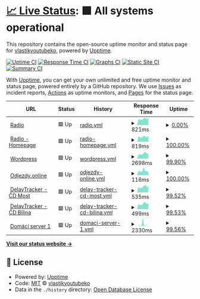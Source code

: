 # [📈 Live Status](https://vlastikyoutubeko.github.io/fictional-memory): <!--live status--> **🟩 All systems operational**

This repository contains the open-source uptime monitor and status page for [vlastikyoutubeko](https://vlastikyoutubeko.github.io/fictional-memory), powered by [Upptime](https://github.com/upptime/upptime).

[![Uptime CI](https://github.com/vlastikyoutubeko/fictional-memory/workflows/Uptime%20CI/badge.svg)](https://github.com/vlastikyoutubeko/fictional-memory/actions?query=workflow%3A%22Uptime+CI%22)
[![Response Time CI](https://github.com/vlastikyoutubeko/fictional-memory/workflows/Response%20Time%20CI/badge.svg)](https://github.com/vlastikyoutubeko/fictional-memory/actions?query=workflow%3A%22Response+Time+CI%22)
[![Graphs CI](https://github.com/vlastikyoutubeko/fictional-memory/workflows/Graphs%20CI/badge.svg)](https://github.com/vlastikyoutubeko/fictional-memory/actions?query=workflow%3A%22Graphs+CI%22)
[![Static Site CI](https://github.com/vlastikyoutubeko/fictional-memory/workflows/Static%20Site%20CI/badge.svg)](https://github.com/vlastikyoutubeko/fictional-memory/actions?query=workflow%3A%22Static+Site+CI%22)
[![Summary CI](https://github.com/vlastikyoutubeko/fictional-memory/workflows/Summary%20CI/badge.svg)](https://github.com/vlastikyoutubeko/fictional-memory/actions?query=workflow%3A%22Summary+CI%22)

With [Upptime](https://upptime.js.org), you can get your own unlimited and free uptime monitor and status page, powered entirely by a GitHub repository. We use [Issues](https://github.com/vlastikyoutubeko/fictional-memory/issues) as incident reports, [Actions](https://github.com/vlastikyoutubeko/fictional-memory/actions) as uptime monitors, and [Pages](https://vlastikyoutubeko.github.io/fictional-memory) for the status page.

<!--start: status pages-->
<!-- This summary is generated by Upptime (https://github.com/upptime/upptime) -->
<!-- Do not edit this manually, your changes will be overwritten -->
<!-- prettier-ignore -->
| URL | Status | History | Response Time | Uptime |
| --- | ------ | ------- | ------------- | ------ |
| <img alt="" src="https://icons.duckduckgo.com/ip3/radio.plainrock127.xyz.ico" height="13"> [Radio](https://radio.plainrock127.xyz/phonk) | 🟩 Up | [radio.yml](https://github.com/VlastikYoutubeKo/fictional-memory/commits/HEAD/history/radio.yml) | <details><summary><img alt="Response time graph" src="./graphs/radio/response-time-week.png" height="20"> 821ms</summary><br><a href="https://vlastikyoutubeko.github.io/fictional-memory/history/radio"><img alt="Response time 1248" src="https://img.shields.io/endpoint?url=https%3A%2F%2Fraw.githubusercontent.com%2FVlastikYoutubeKo%2Ffictional-memory%2FHEAD%2Fapi%2Fradio%2Fresponse-time.json"></a><br><a href="https://vlastikyoutubeko.github.io/fictional-memory/history/radio"><img alt="24-hour response time 947" src="https://img.shields.io/endpoint?url=https%3A%2F%2Fraw.githubusercontent.com%2FVlastikYoutubeKo%2Ffictional-memory%2FHEAD%2Fapi%2Fradio%2Fresponse-time-day.json"></a><br><a href="https://vlastikyoutubeko.github.io/fictional-memory/history/radio"><img alt="7-day response time 821" src="https://img.shields.io/endpoint?url=https%3A%2F%2Fraw.githubusercontent.com%2FVlastikYoutubeKo%2Ffictional-memory%2FHEAD%2Fapi%2Fradio%2Fresponse-time-week.json"></a><br><a href="https://vlastikyoutubeko.github.io/fictional-memory/history/radio"><img alt="30-day response time 1072" src="https://img.shields.io/endpoint?url=https%3A%2F%2Fraw.githubusercontent.com%2FVlastikYoutubeKo%2Ffictional-memory%2FHEAD%2Fapi%2Fradio%2Fresponse-time-month.json"></a><br><a href="https://vlastikyoutubeko.github.io/fictional-memory/history/radio"><img alt="1-year response time 1091" src="https://img.shields.io/endpoint?url=https%3A%2F%2Fraw.githubusercontent.com%2FVlastikYoutubeKo%2Ffictional-memory%2FHEAD%2Fapi%2Fradio%2Fresponse-time-year.json"></a></details> | <details><summary><a href="https://vlastikyoutubeko.github.io/fictional-memory/history/radio">0.00%</a></summary><a href="https://vlastikyoutubeko.github.io/fictional-memory/history/radio"><img alt="All-time uptime 82.79%" src="https://img.shields.io/endpoint?url=https%3A%2F%2Fraw.githubusercontent.com%2FVlastikYoutubeKo%2Ffictional-memory%2FHEAD%2Fapi%2Fradio%2Fuptime.json"></a><br><a href="https://vlastikyoutubeko.github.io/fictional-memory/history/radio"><img alt="24-hour uptime 0.00%" src="https://img.shields.io/endpoint?url=https%3A%2F%2Fraw.githubusercontent.com%2FVlastikYoutubeKo%2Ffictional-memory%2FHEAD%2Fapi%2Fradio%2Fuptime-day.json"></a><br><a href="https://vlastikyoutubeko.github.io/fictional-memory/history/radio"><img alt="7-day uptime 0.00%" src="https://img.shields.io/endpoint?url=https%3A%2F%2Fraw.githubusercontent.com%2FVlastikYoutubeKo%2Ffictional-memory%2FHEAD%2Fapi%2Fradio%2Fuptime-week.json"></a><br><a href="https://vlastikyoutubeko.github.io/fictional-memory/history/radio"><img alt="30-day uptime 22.87%" src="https://img.shields.io/endpoint?url=https%3A%2F%2Fraw.githubusercontent.com%2FVlastikYoutubeKo%2Ffictional-memory%2FHEAD%2Fapi%2Fradio%2Fuptime-month.json"></a><br><a href="https://vlastikyoutubeko.github.io/fictional-memory/history/radio"><img alt="1-year uptime 71.13%" src="https://img.shields.io/endpoint?url=https%3A%2F%2Fraw.githubusercontent.com%2FVlastikYoutubeKo%2Ffictional-memory%2FHEAD%2Fapi%2Fradio%2Fuptime-year.json"></a></details>
| <img alt="" src="https://icons.duckduckgo.com/ip3/phonk.plainrock127.xyz.ico" height="13"> [Radio - Homepage](https://phonk.plainrock127.xyz) | 🟩 Up | [radio-homepage.yml](https://github.com/VlastikYoutubeKo/fictional-memory/commits/HEAD/history/radio-homepage.yml) | <details><summary><img alt="Response time graph" src="./graphs/radio-homepage/response-time-week.png" height="20"> 819ms</summary><br><a href="https://vlastikyoutubeko.github.io/fictional-memory/history/radio-homepage"><img alt="Response time 775" src="https://img.shields.io/endpoint?url=https%3A%2F%2Fraw.githubusercontent.com%2FVlastikYoutubeKo%2Ffictional-memory%2FHEAD%2Fapi%2Fradio-homepage%2Fresponse-time.json"></a><br><a href="https://vlastikyoutubeko.github.io/fictional-memory/history/radio-homepage"><img alt="24-hour response time 1027" src="https://img.shields.io/endpoint?url=https%3A%2F%2Fraw.githubusercontent.com%2FVlastikYoutubeKo%2Ffictional-memory%2FHEAD%2Fapi%2Fradio-homepage%2Fresponse-time-day.json"></a><br><a href="https://vlastikyoutubeko.github.io/fictional-memory/history/radio-homepage"><img alt="7-day response time 819" src="https://img.shields.io/endpoint?url=https%3A%2F%2Fraw.githubusercontent.com%2FVlastikYoutubeKo%2Ffictional-memory%2FHEAD%2Fapi%2Fradio-homepage%2Fresponse-time-week.json"></a><br><a href="https://vlastikyoutubeko.github.io/fictional-memory/history/radio-homepage"><img alt="30-day response time 838" src="https://img.shields.io/endpoint?url=https%3A%2F%2Fraw.githubusercontent.com%2FVlastikYoutubeKo%2Ffictional-memory%2FHEAD%2Fapi%2Fradio-homepage%2Fresponse-time-month.json"></a><br><a href="https://vlastikyoutubeko.github.io/fictional-memory/history/radio-homepage"><img alt="1-year response time 775" src="https://img.shields.io/endpoint?url=https%3A%2F%2Fraw.githubusercontent.com%2FVlastikYoutubeKo%2Ffictional-memory%2FHEAD%2Fapi%2Fradio-homepage%2Fresponse-time-year.json"></a></details> | <details><summary><a href="https://vlastikyoutubeko.github.io/fictional-memory/history/radio-homepage">100.00%</a></summary><a href="https://vlastikyoutubeko.github.io/fictional-memory/history/radio-homepage"><img alt="All-time uptime 99.94%" src="https://img.shields.io/endpoint?url=https%3A%2F%2Fraw.githubusercontent.com%2FVlastikYoutubeKo%2Ffictional-memory%2FHEAD%2Fapi%2Fradio-homepage%2Fuptime.json"></a><br><a href="https://vlastikyoutubeko.github.io/fictional-memory/history/radio-homepage"><img alt="24-hour uptime 100.00%" src="https://img.shields.io/endpoint?url=https%3A%2F%2Fraw.githubusercontent.com%2FVlastikYoutubeKo%2Ffictional-memory%2FHEAD%2Fapi%2Fradio-homepage%2Fuptime-day.json"></a><br><a href="https://vlastikyoutubeko.github.io/fictional-memory/history/radio-homepage"><img alt="7-day uptime 100.00%" src="https://img.shields.io/endpoint?url=https%3A%2F%2Fraw.githubusercontent.com%2FVlastikYoutubeKo%2Ffictional-memory%2FHEAD%2Fapi%2Fradio-homepage%2Fuptime-week.json"></a><br><a href="https://vlastikyoutubeko.github.io/fictional-memory/history/radio-homepage"><img alt="30-day uptime 99.79%" src="https://img.shields.io/endpoint?url=https%3A%2F%2Fraw.githubusercontent.com%2FVlastikYoutubeKo%2Ffictional-memory%2FHEAD%2Fapi%2Fradio-homepage%2Fuptime-month.json"></a><br><a href="https://vlastikyoutubeko.github.io/fictional-memory/history/radio-homepage"><img alt="1-year uptime 99.94%" src="https://img.shields.io/endpoint?url=https%3A%2F%2Fraw.githubusercontent.com%2FVlastikYoutubeKo%2Ffictional-memory%2FHEAD%2Fapi%2Fradio-homepage%2Fuptime-year.json"></a></details>
| <img alt="" src="https://icons.duckduckgo.com/ip3/plainrockfm.wz.cz.ico" height="13"> [Wordpress](http://plainrockfm.wz.cz) | 🟩 Up | [wordpress.yml](https://github.com/VlastikYoutubeKo/fictional-memory/commits/HEAD/history/wordpress.yml) | <details><summary><img alt="Response time graph" src="./graphs/wordpress/response-time-week.png" height="20"> 2698ms</summary><br><a href="https://vlastikyoutubeko.github.io/fictional-memory/history/wordpress"><img alt="Response time 1838" src="https://img.shields.io/endpoint?url=https%3A%2F%2Fraw.githubusercontent.com%2FVlastikYoutubeKo%2Ffictional-memory%2FHEAD%2Fapi%2Fwordpress%2Fresponse-time.json"></a><br><a href="https://vlastikyoutubeko.github.io/fictional-memory/history/wordpress"><img alt="24-hour response time 2153" src="https://img.shields.io/endpoint?url=https%3A%2F%2Fraw.githubusercontent.com%2FVlastikYoutubeKo%2Ffictional-memory%2FHEAD%2Fapi%2Fwordpress%2Fresponse-time-day.json"></a><br><a href="https://vlastikyoutubeko.github.io/fictional-memory/history/wordpress"><img alt="7-day response time 2698" src="https://img.shields.io/endpoint?url=https%3A%2F%2Fraw.githubusercontent.com%2FVlastikYoutubeKo%2Ffictional-memory%2FHEAD%2Fapi%2Fwordpress%2Fresponse-time-week.json"></a><br><a href="https://vlastikyoutubeko.github.io/fictional-memory/history/wordpress"><img alt="30-day response time 2820" src="https://img.shields.io/endpoint?url=https%3A%2F%2Fraw.githubusercontent.com%2FVlastikYoutubeKo%2Ffictional-memory%2FHEAD%2Fapi%2Fwordpress%2Fresponse-time-month.json"></a><br><a href="https://vlastikyoutubeko.github.io/fictional-memory/history/wordpress"><img alt="1-year response time 1803" src="https://img.shields.io/endpoint?url=https%3A%2F%2Fraw.githubusercontent.com%2FVlastikYoutubeKo%2Ffictional-memory%2FHEAD%2Fapi%2Fwordpress%2Fresponse-time-year.json"></a></details> | <details><summary><a href="https://vlastikyoutubeko.github.io/fictional-memory/history/wordpress">99.90%</a></summary><a href="https://vlastikyoutubeko.github.io/fictional-memory/history/wordpress"><img alt="All-time uptime 82.51%" src="https://img.shields.io/endpoint?url=https%3A%2F%2Fraw.githubusercontent.com%2FVlastikYoutubeKo%2Ffictional-memory%2FHEAD%2Fapi%2Fwordpress%2Fuptime.json"></a><br><a href="https://vlastikyoutubeko.github.io/fictional-memory/history/wordpress"><img alt="24-hour uptime 99.31%" src="https://img.shields.io/endpoint?url=https%3A%2F%2Fraw.githubusercontent.com%2FVlastikYoutubeKo%2Ffictional-memory%2FHEAD%2Fapi%2Fwordpress%2Fuptime-day.json"></a><br><a href="https://vlastikyoutubeko.github.io/fictional-memory/history/wordpress"><img alt="7-day uptime 99.90%" src="https://img.shields.io/endpoint?url=https%3A%2F%2Fraw.githubusercontent.com%2FVlastikYoutubeKo%2Ffictional-memory%2FHEAD%2Fapi%2Fwordpress%2Fuptime-week.json"></a><br><a href="https://vlastikyoutubeko.github.io/fictional-memory/history/wordpress"><img alt="30-day uptime 99.92%" src="https://img.shields.io/endpoint?url=https%3A%2F%2Fraw.githubusercontent.com%2FVlastikYoutubeKo%2Ffictional-memory%2FHEAD%2Fapi%2Fwordpress%2Fuptime-month.json"></a><br><a href="https://vlastikyoutubeko.github.io/fictional-memory/history/wordpress"><img alt="1-year uptime 82.03%" src="https://img.shields.io/endpoint?url=https%3A%2F%2Fraw.githubusercontent.com%2FVlastikYoutubeKo%2Ffictional-memory%2FHEAD%2Fapi%2Fwordpress%2Fuptime-year.json"></a></details>
| <img alt="" src="https://icons.duckduckgo.com/ip3/odjezdy.online.ico" height="13"> [Odjezdy.online](https://odjezdy.online) | 🟩 Up | [odjezdy-online.yml](https://github.com/VlastikYoutubeKo/fictional-memory/commits/HEAD/history/odjezdy-online.yml) | <details><summary><img alt="Response time graph" src="./graphs/odjezdy-online/response-time-week.png" height="20"> 116ms</summary><br><a href="https://vlastikyoutubeko.github.io/fictional-memory/history/odjezdy-online"><img alt="Response time 366" src="https://img.shields.io/endpoint?url=https%3A%2F%2Fraw.githubusercontent.com%2FVlastikYoutubeKo%2Ffictional-memory%2FHEAD%2Fapi%2Fodjezdy-online%2Fresponse-time.json"></a><br><a href="https://vlastikyoutubeko.github.io/fictional-memory/history/odjezdy-online"><img alt="24-hour response time 83" src="https://img.shields.io/endpoint?url=https%3A%2F%2Fraw.githubusercontent.com%2FVlastikYoutubeKo%2Ffictional-memory%2FHEAD%2Fapi%2Fodjezdy-online%2Fresponse-time-day.json"></a><br><a href="https://vlastikyoutubeko.github.io/fictional-memory/history/odjezdy-online"><img alt="7-day response time 116" src="https://img.shields.io/endpoint?url=https%3A%2F%2Fraw.githubusercontent.com%2FVlastikYoutubeKo%2Ffictional-memory%2FHEAD%2Fapi%2Fodjezdy-online%2Fresponse-time-week.json"></a><br><a href="https://vlastikyoutubeko.github.io/fictional-memory/history/odjezdy-online"><img alt="30-day response time 133" src="https://img.shields.io/endpoint?url=https%3A%2F%2Fraw.githubusercontent.com%2FVlastikYoutubeKo%2Ffictional-memory%2FHEAD%2Fapi%2Fodjezdy-online%2Fresponse-time-month.json"></a><br><a href="https://vlastikyoutubeko.github.io/fictional-memory/history/odjezdy-online"><img alt="1-year response time 366" src="https://img.shields.io/endpoint?url=https%3A%2F%2Fraw.githubusercontent.com%2FVlastikYoutubeKo%2Ffictional-memory%2FHEAD%2Fapi%2Fodjezdy-online%2Fresponse-time-year.json"></a></details> | <details><summary><a href="https://vlastikyoutubeko.github.io/fictional-memory/history/odjezdy-online">100.00%</a></summary><a href="https://vlastikyoutubeko.github.io/fictional-memory/history/odjezdy-online"><img alt="All-time uptime 98.67%" src="https://img.shields.io/endpoint?url=https%3A%2F%2Fraw.githubusercontent.com%2FVlastikYoutubeKo%2Ffictional-memory%2FHEAD%2Fapi%2Fodjezdy-online%2Fuptime.json"></a><br><a href="https://vlastikyoutubeko.github.io/fictional-memory/history/odjezdy-online"><img alt="24-hour uptime 100.00%" src="https://img.shields.io/endpoint?url=https%3A%2F%2Fraw.githubusercontent.com%2FVlastikYoutubeKo%2Ffictional-memory%2FHEAD%2Fapi%2Fodjezdy-online%2Fuptime-day.json"></a><br><a href="https://vlastikyoutubeko.github.io/fictional-memory/history/odjezdy-online"><img alt="7-day uptime 100.00%" src="https://img.shields.io/endpoint?url=https%3A%2F%2Fraw.githubusercontent.com%2FVlastikYoutubeKo%2Ffictional-memory%2FHEAD%2Fapi%2Fodjezdy-online%2Fuptime-week.json"></a><br><a href="https://vlastikyoutubeko.github.io/fictional-memory/history/odjezdy-online"><img alt="30-day uptime 100.00%" src="https://img.shields.io/endpoint?url=https%3A%2F%2Fraw.githubusercontent.com%2FVlastikYoutubeKo%2Ffictional-memory%2FHEAD%2Fapi%2Fodjezdy-online%2Fuptime-month.json"></a><br><a href="https://vlastikyoutubeko.github.io/fictional-memory/history/odjezdy-online"><img alt="1-year uptime 98.67%" src="https://img.shields.io/endpoint?url=https%3A%2F%2Fraw.githubusercontent.com%2FVlastikYoutubeKo%2Ffictional-memory%2FHEAD%2Fapi%2Fodjezdy-online%2Fuptime-year.json"></a></details>
| <img alt="" src="https://icons.duckduckgo.com/ip3/most.odjezdy.online.ico" height="13"> [DelayTracker - ČD Most](https://most.odjezdy.online) | 🟩 Up | [delay-tracker-cd-most.yml](https://github.com/VlastikYoutubeKo/fictional-memory/commits/HEAD/history/delay-tracker-cd-most.yml) | <details><summary><img alt="Response time graph" src="./graphs/delay-tracker-cd-most/response-time-week.png" height="20"> 535ms</summary><br><a href="https://vlastikyoutubeko.github.io/fictional-memory/history/delay-tracker-cd-most"><img alt="Response time 657" src="https://img.shields.io/endpoint?url=https%3A%2F%2Fraw.githubusercontent.com%2FVlastikYoutubeKo%2Ffictional-memory%2FHEAD%2Fapi%2Fdelay-tracker-cd-most%2Fresponse-time.json"></a><br><a href="https://vlastikyoutubeko.github.io/fictional-memory/history/delay-tracker-cd-most"><img alt="24-hour response time 678" src="https://img.shields.io/endpoint?url=https%3A%2F%2Fraw.githubusercontent.com%2FVlastikYoutubeKo%2Ffictional-memory%2FHEAD%2Fapi%2Fdelay-tracker-cd-most%2Fresponse-time-day.json"></a><br><a href="https://vlastikyoutubeko.github.io/fictional-memory/history/delay-tracker-cd-most"><img alt="7-day response time 535" src="https://img.shields.io/endpoint?url=https%3A%2F%2Fraw.githubusercontent.com%2FVlastikYoutubeKo%2Ffictional-memory%2FHEAD%2Fapi%2Fdelay-tracker-cd-most%2Fresponse-time-week.json"></a><br><a href="https://vlastikyoutubeko.github.io/fictional-memory/history/delay-tracker-cd-most"><img alt="30-day response time 938" src="https://img.shields.io/endpoint?url=https%3A%2F%2Fraw.githubusercontent.com%2FVlastikYoutubeKo%2Ffictional-memory%2FHEAD%2Fapi%2Fdelay-tracker-cd-most%2Fresponse-time-month.json"></a><br><a href="https://vlastikyoutubeko.github.io/fictional-memory/history/delay-tracker-cd-most"><img alt="1-year response time 657" src="https://img.shields.io/endpoint?url=https%3A%2F%2Fraw.githubusercontent.com%2FVlastikYoutubeKo%2Ffictional-memory%2FHEAD%2Fapi%2Fdelay-tracker-cd-most%2Fresponse-time-year.json"></a></details> | <details><summary><a href="https://vlastikyoutubeko.github.io/fictional-memory/history/delay-tracker-cd-most">99.52%</a></summary><a href="https://vlastikyoutubeko.github.io/fictional-memory/history/delay-tracker-cd-most"><img alt="All-time uptime 93.93%" src="https://img.shields.io/endpoint?url=https%3A%2F%2Fraw.githubusercontent.com%2FVlastikYoutubeKo%2Ffictional-memory%2FHEAD%2Fapi%2Fdelay-tracker-cd-most%2Fuptime.json"></a><br><a href="https://vlastikyoutubeko.github.io/fictional-memory/history/delay-tracker-cd-most"><img alt="24-hour uptime 100.00%" src="https://img.shields.io/endpoint?url=https%3A%2F%2Fraw.githubusercontent.com%2FVlastikYoutubeKo%2Ffictional-memory%2FHEAD%2Fapi%2Fdelay-tracker-cd-most%2Fuptime-day.json"></a><br><a href="https://vlastikyoutubeko.github.io/fictional-memory/history/delay-tracker-cd-most"><img alt="7-day uptime 99.52%" src="https://img.shields.io/endpoint?url=https%3A%2F%2Fraw.githubusercontent.com%2FVlastikYoutubeKo%2Ffictional-memory%2FHEAD%2Fapi%2Fdelay-tracker-cd-most%2Fuptime-week.json"></a><br><a href="https://vlastikyoutubeko.github.io/fictional-memory/history/delay-tracker-cd-most"><img alt="30-day uptime 97.11%" src="https://img.shields.io/endpoint?url=https%3A%2F%2Fraw.githubusercontent.com%2FVlastikYoutubeKo%2Ffictional-memory%2FHEAD%2Fapi%2Fdelay-tracker-cd-most%2Fuptime-month.json"></a><br><a href="https://vlastikyoutubeko.github.io/fictional-memory/history/delay-tracker-cd-most"><img alt="1-year uptime 93.93%" src="https://img.shields.io/endpoint?url=https%3A%2F%2Fraw.githubusercontent.com%2FVlastikYoutubeKo%2Ffictional-memory%2FHEAD%2Fapi%2Fdelay-tracker-cd-most%2Fuptime-year.json"></a></details>
| <img alt="" src="https://icons.duckduckgo.com/ip3/bilina.odjezdy.online.ico" height="13"> [DelayTracker - ČD Bílina](https://bilina.odjezdy.online) | 🟩 Up | [delay-tracker-cd-bilina.yml](https://github.com/VlastikYoutubeKo/fictional-memory/commits/HEAD/history/delay-tracker-cd-bilina.yml) | <details><summary><img alt="Response time graph" src="./graphs/delay-tracker-cd-bilina/response-time-week.png" height="20"> 499ms</summary><br><a href="https://vlastikyoutubeko.github.io/fictional-memory/history/delay-tracker-cd-bilina"><img alt="Response time 797" src="https://img.shields.io/endpoint?url=https%3A%2F%2Fraw.githubusercontent.com%2FVlastikYoutubeKo%2Ffictional-memory%2FHEAD%2Fapi%2Fdelay-tracker-cd-bilina%2Fresponse-time.json"></a><br><a href="https://vlastikyoutubeko.github.io/fictional-memory/history/delay-tracker-cd-bilina"><img alt="24-hour response time 593" src="https://img.shields.io/endpoint?url=https%3A%2F%2Fraw.githubusercontent.com%2FVlastikYoutubeKo%2Ffictional-memory%2FHEAD%2Fapi%2Fdelay-tracker-cd-bilina%2Fresponse-time-day.json"></a><br><a href="https://vlastikyoutubeko.github.io/fictional-memory/history/delay-tracker-cd-bilina"><img alt="7-day response time 499" src="https://img.shields.io/endpoint?url=https%3A%2F%2Fraw.githubusercontent.com%2FVlastikYoutubeKo%2Ffictional-memory%2FHEAD%2Fapi%2Fdelay-tracker-cd-bilina%2Fresponse-time-week.json"></a><br><a href="https://vlastikyoutubeko.github.io/fictional-memory/history/delay-tracker-cd-bilina"><img alt="30-day response time 996" src="https://img.shields.io/endpoint?url=https%3A%2F%2Fraw.githubusercontent.com%2FVlastikYoutubeKo%2Ffictional-memory%2FHEAD%2Fapi%2Fdelay-tracker-cd-bilina%2Fresponse-time-month.json"></a><br><a href="https://vlastikyoutubeko.github.io/fictional-memory/history/delay-tracker-cd-bilina"><img alt="1-year response time 797" src="https://img.shields.io/endpoint?url=https%3A%2F%2Fraw.githubusercontent.com%2FVlastikYoutubeKo%2Ffictional-memory%2FHEAD%2Fapi%2Fdelay-tracker-cd-bilina%2Fresponse-time-year.json"></a></details> | <details><summary><a href="https://vlastikyoutubeko.github.io/fictional-memory/history/delay-tracker-cd-bilina">99.53%</a></summary><a href="https://vlastikyoutubeko.github.io/fictional-memory/history/delay-tracker-cd-bilina"><img alt="All-time uptime 88.68%" src="https://img.shields.io/endpoint?url=https%3A%2F%2Fraw.githubusercontent.com%2FVlastikYoutubeKo%2Ffictional-memory%2FHEAD%2Fapi%2Fdelay-tracker-cd-bilina%2Fuptime.json"></a><br><a href="https://vlastikyoutubeko.github.io/fictional-memory/history/delay-tracker-cd-bilina"><img alt="24-hour uptime 100.00%" src="https://img.shields.io/endpoint?url=https%3A%2F%2Fraw.githubusercontent.com%2FVlastikYoutubeKo%2Ffictional-memory%2FHEAD%2Fapi%2Fdelay-tracker-cd-bilina%2Fuptime-day.json"></a><br><a href="https://vlastikyoutubeko.github.io/fictional-memory/history/delay-tracker-cd-bilina"><img alt="7-day uptime 99.53%" src="https://img.shields.io/endpoint?url=https%3A%2F%2Fraw.githubusercontent.com%2FVlastikYoutubeKo%2Ffictional-memory%2FHEAD%2Fapi%2Fdelay-tracker-cd-bilina%2Fuptime-week.json"></a><br><a href="https://vlastikyoutubeko.github.io/fictional-memory/history/delay-tracker-cd-bilina"><img alt="30-day uptime 97.36%" src="https://img.shields.io/endpoint?url=https%3A%2F%2Fraw.githubusercontent.com%2FVlastikYoutubeKo%2Ffictional-memory%2FHEAD%2Fapi%2Fdelay-tracker-cd-bilina%2Fuptime-month.json"></a><br><a href="https://vlastikyoutubeko.github.io/fictional-memory/history/delay-tracker-cd-bilina"><img alt="1-year uptime 88.68%" src="https://img.shields.io/endpoint?url=https%3A%2F%2Fraw.githubusercontent.com%2FVlastikYoutubeKo%2Ffictional-memory%2FHEAD%2Fapi%2Fdelay-tracker-cd-bilina%2Fuptime-year.json"></a></details>
| <img alt="" src="https://icons.duckduckgo.com/ip3/amz.odjezdy.online.ico" height="13"> [Domácí server 1](https://amz.odjezdy.online) | 🟩 Up | [domaci-server-1.yml](https://github.com/VlastikYoutubeKo/fictional-memory/commits/HEAD/history/domaci-server-1.yml) | <details><summary><img alt="Response time graph" src="./graphs/domaci-server-1/response-time-week.png" height="20"> 2330ms</summary><br><a href="https://vlastikyoutubeko.github.io/fictional-memory/history/domaci-server-1"><img alt="Response time 739" src="https://img.shields.io/endpoint?url=https%3A%2F%2Fraw.githubusercontent.com%2FVlastikYoutubeKo%2Ffictional-memory%2FHEAD%2Fapi%2Fdomaci-server-1%2Fresponse-time.json"></a><br><a href="https://vlastikyoutubeko.github.io/fictional-memory/history/domaci-server-1"><img alt="24-hour response time 591" src="https://img.shields.io/endpoint?url=https%3A%2F%2Fraw.githubusercontent.com%2FVlastikYoutubeKo%2Ffictional-memory%2FHEAD%2Fapi%2Fdomaci-server-1%2Fresponse-time-day.json"></a><br><a href="https://vlastikyoutubeko.github.io/fictional-memory/history/domaci-server-1"><img alt="7-day response time 2330" src="https://img.shields.io/endpoint?url=https%3A%2F%2Fraw.githubusercontent.com%2FVlastikYoutubeKo%2Ffictional-memory%2FHEAD%2Fapi%2Fdomaci-server-1%2Fresponse-time-week.json"></a><br><a href="https://vlastikyoutubeko.github.io/fictional-memory/history/domaci-server-1"><img alt="30-day response time 972" src="https://img.shields.io/endpoint?url=https%3A%2F%2Fraw.githubusercontent.com%2FVlastikYoutubeKo%2Ffictional-memory%2FHEAD%2Fapi%2Fdomaci-server-1%2Fresponse-time-month.json"></a><br><a href="https://vlastikyoutubeko.github.io/fictional-memory/history/domaci-server-1"><img alt="1-year response time 739" src="https://img.shields.io/endpoint?url=https%3A%2F%2Fraw.githubusercontent.com%2FVlastikYoutubeKo%2Ffictional-memory%2FHEAD%2Fapi%2Fdomaci-server-1%2Fresponse-time-year.json"></a></details> | <details><summary><a href="https://vlastikyoutubeko.github.io/fictional-memory/history/domaci-server-1">99.56%</a></summary><a href="https://vlastikyoutubeko.github.io/fictional-memory/history/domaci-server-1"><img alt="All-time uptime 98.74%" src="https://img.shields.io/endpoint?url=https%3A%2F%2Fraw.githubusercontent.com%2FVlastikYoutubeKo%2Ffictional-memory%2FHEAD%2Fapi%2Fdomaci-server-1%2Fuptime.json"></a><br><a href="https://vlastikyoutubeko.github.io/fictional-memory/history/domaci-server-1"><img alt="24-hour uptime 100.00%" src="https://img.shields.io/endpoint?url=https%3A%2F%2Fraw.githubusercontent.com%2FVlastikYoutubeKo%2Ffictional-memory%2FHEAD%2Fapi%2Fdomaci-server-1%2Fuptime-day.json"></a><br><a href="https://vlastikyoutubeko.github.io/fictional-memory/history/domaci-server-1"><img alt="7-day uptime 99.56%" src="https://img.shields.io/endpoint?url=https%3A%2F%2Fraw.githubusercontent.com%2FVlastikYoutubeKo%2Ffictional-memory%2FHEAD%2Fapi%2Fdomaci-server-1%2Fuptime-week.json"></a><br><a href="https://vlastikyoutubeko.github.io/fictional-memory/history/domaci-server-1"><img alt="30-day uptime 99.86%" src="https://img.shields.io/endpoint?url=https%3A%2F%2Fraw.githubusercontent.com%2FVlastikYoutubeKo%2Ffictional-memory%2FHEAD%2Fapi%2Fdomaci-server-1%2Fuptime-month.json"></a><br><a href="https://vlastikyoutubeko.github.io/fictional-memory/history/domaci-server-1"><img alt="1-year uptime 98.74%" src="https://img.shields.io/endpoint?url=https%3A%2F%2Fraw.githubusercontent.com%2FVlastikYoutubeKo%2Ffictional-memory%2FHEAD%2Fapi%2Fdomaci-server-1%2Fuptime-year.json"></a></details>

<!--end: status pages-->

[**Visit our status website →**](https://vlastikyoutubeko.github.io/fictional-memory)

## 📄 License

- Powered by: [Upptime](https://github.com/upptime/upptime)
- Code: [MIT](./LICENSE) © [vlastikyoutubeko](https://vlastikyoutubeko.github.io/fictional-memory)
- Data in the `./history` directory: [Open Database License](https://opendatacommons.org/licenses/odbl/1-0/)
